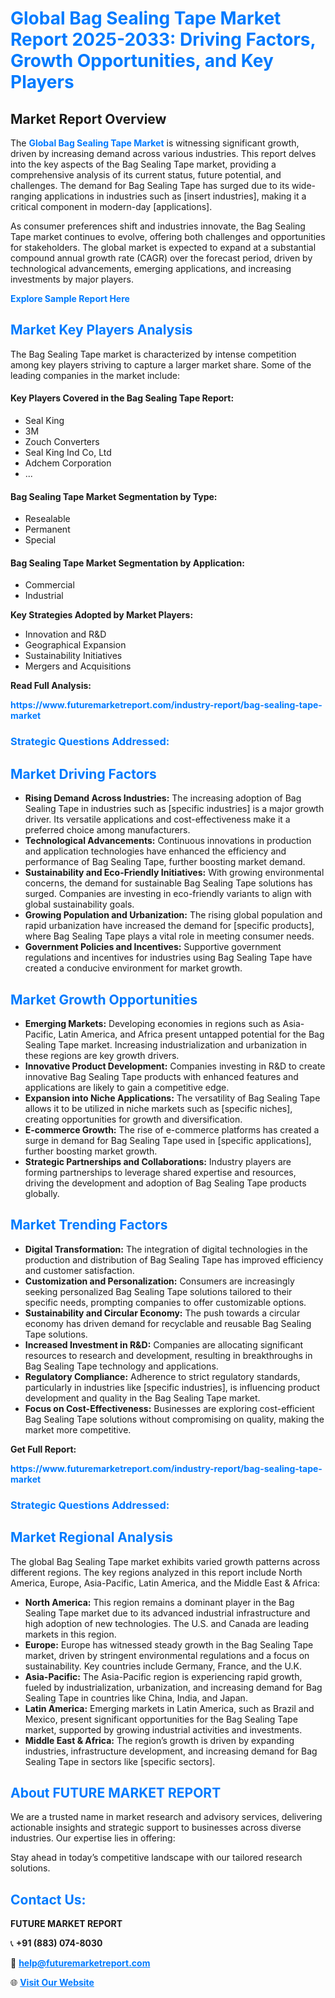 <h1 style="color: #007BFF;">Global Bag Sealing Tape Market Report 2025-2033: Driving Factors, Growth Opportunities, and Key Players</h1>

<section id="overview">
<h2>Market Report Overview</h2>
<p>The <a href="https://www.futuremarketreport.com/industry-report/bag-sealing-tape-market" style="color: #007BFF; text-decoration: none;"><strong>Global Bag Sealing Tape Market</strong></a> is witnessing significant growth, driven by increasing demand across various industries. This report delves into the key aspects of the Bag Sealing Tape market, providing a comprehensive analysis of its current status, future potential, and challenges. The demand for Bag Sealing Tape has surged due to its wide-ranging applications in industries such as [insert industries], making it a critical component in modern-day [applications].</p>
<p>As consumer preferences shift and industries innovate, the Bag Sealing Tape market continues to evolve, offering both challenges and opportunities for stakeholders. The global market is expected to expand at a substantial compound annual growth rate (CAGR) over the forecast period, driven by technological advancements, emerging applications, and increasing investments by major players.</p>
</section>

<section id="overview">
<p><a href="https://www.futuremarketreport.com/request-sample/reportId=108756" style="color: #007BFF; text-decoration: none;"><strong>Explore Sample Report Here</strong></a></p>
</section>

<section id="key-players">
<h2 style="color: #007BFF;">Market Key Players Analysis</h2>
<p>The Bag Sealing Tape market is characterized by intense competition among key players striving to capture a larger market share. Some of the leading companies in the market include:</p>
<h4>Key Players Covered in the Bag Sealing Tape Report:</h4>
<ul><li>Seal King</li><li>3M</li><li>Zouch Converters</li><li>Seal King Ind Co, Ltd</li><li>Adchem Corporation</li><li>...</li></ul>
<h4>Bag Sealing Tape Market Segmentation by Type:</h4>
<ul><li>Resealable</li><li>Permanent</li><li>Special</li></ul>

<h4>Bag Sealing Tape Market Segmentation by Application:</h4>
<ul><li>Commercial</li><li>Industrial</li></ul>
<p><strong>Key Strategies Adopted by Market Players:</strong></p>
<ul>
<li>Innovation and R&D</li>
<li>Geographical Expansion</li>
<li>Sustainability Initiatives</li>
<li>Mergers and Acquisitions</li>
</ul>
</section>

<section>
<p><strong>Read Full Analysis: </strong></p><a href="https://www.futuremarketreport.com/industry-report/bag-sealing-tape-market" style="color: #007BFF; text-decoration: none;"><strong>https://www.futuremarketreport.com/industry-report/bag-sealing-tape-market</strong></a>
<h3 style="color: #007BFF;">Strategic Questions Addressed:</h3>
</section>

<section id="driving-factors">
<h2 style="color: #007BFF;">Market Driving Factors</h2>
<ul>
<li><strong>Rising Demand Across Industries:</strong> The increasing adoption of Bag Sealing Tape in industries such as [specific industries] is a major growth driver. Its versatile applications and cost-effectiveness make it a preferred choice among manufacturers.</li>
<li><strong>Technological Advancements:</strong> Continuous innovations in production and application technologies have enhanced the efficiency and performance of Bag Sealing Tape, further boosting market demand.</li>
<li><strong>Sustainability and Eco-Friendly Initiatives:</strong> With growing environmental concerns, the demand for sustainable Bag Sealing Tape solutions has surged. Companies are investing in eco-friendly variants to align with global sustainability goals.</li>
<li><strong>Growing Population and Urbanization:</strong> The rising global population and rapid urbanization have increased the demand for [specific products], where Bag Sealing Tape plays a vital role in meeting consumer needs.</li>
<li><strong>Government Policies and Incentives:</strong> Supportive government regulations and incentives for industries using Bag Sealing Tape have created a conducive environment for market growth.</li>
</ul>
</section>

<section id="growth-opportunities">
<h2 style="color: #007BFF;">Market Growth Opportunities</h2>
<ul>
<li><strong>Emerging Markets:</strong> Developing economies in regions such as Asia-Pacific, Latin America, and Africa present untapped potential for the Bag Sealing Tape market. Increasing industrialization and urbanization in these regions are key growth drivers.</li>
<li><strong>Innovative Product Development:</strong> Companies investing in R&D to create innovative Bag Sealing Tape products with enhanced features and applications are likely to gain a competitive edge.</li>
<li><strong>Expansion into Niche Applications:</strong> The versatility of Bag Sealing Tape allows it to be utilized in niche markets such as [specific niches], creating opportunities for growth and diversification.</li>
<li><strong>E-commerce Growth:</strong> The rise of e-commerce platforms has created a surge in demand for Bag Sealing Tape used in [specific applications], further boosting market growth.</li>
<li><strong>Strategic Partnerships and Collaborations:</strong> Industry players are forming partnerships to leverage shared expertise and resources, driving the development and adoption of Bag Sealing Tape products globally.</li>
</ul>
</section>

<section id="trending-factors">
<h2 style="color: #007BFF;">Market Trending Factors</h2>
<ul>
<li><strong>Digital Transformation:</strong> The integration of digital technologies in the production and distribution of Bag Sealing Tape has improved efficiency and customer satisfaction.</li>
<li><strong>Customization and Personalization:</strong> Consumers are increasingly seeking personalized Bag Sealing Tape solutions tailored to their specific needs, prompting companies to offer customizable options.</li>
<li><strong>Sustainability and Circular Economy:</strong> The push towards a circular economy has driven demand for recyclable and reusable Bag Sealing Tape solutions.</li>
<li><strong>Increased Investment in R&D:</strong> Companies are allocating significant resources to research and development, resulting in breakthroughs in Bag Sealing Tape technology and applications.</li>
<li><strong>Regulatory Compliance:</strong> Adherence to strict regulatory standards, particularly in industries like [specific industries], is influencing product development and quality in the Bag Sealing Tape market.</li>
<li><strong>Focus on Cost-Effectiveness:</strong> Businesses are exploring cost-efficient Bag Sealing Tape solutions without compromising on quality, making the market more competitive.</li>
</ul>
</section>

<section>
<p><strong>Get Full Report: </strong></p><a href="https://www.futuremarketreport.com/industry-report/bag-sealing-tape-market" style="color: #007BFF; text-decoration: none;"><strong>https://www.futuremarketreport.com/industry-report/bag-sealing-tape-market</strong></a>
<h3 style="color: #007BFF;">Strategic Questions Addressed:</h3>
</section>


<section id="regional-analysis">
<h2 style="color: #007BFF;">Market Regional Analysis</h2>
<p>The global Bag Sealing Tape market exhibits varied growth patterns across different regions. The key regions analyzed in this report include North America, Europe, Asia-Pacific, Latin America, and the Middle East & Africa:</p>
<ul>
<li><strong>North America:</strong> This region remains a dominant player in the Bag Sealing Tape market due to its advanced industrial infrastructure and high adoption of new technologies. The U.S. and Canada are leading markets in this region.</li>
<li><strong>Europe:</strong> Europe has witnessed steady growth in the Bag Sealing Tape market, driven by stringent environmental regulations and a focus on sustainability. Key countries include Germany, France, and the U.K.</li>
<li><strong>Asia-Pacific:</strong> The Asia-Pacific region is experiencing rapid growth, fueled by industrialization, urbanization, and increasing demand for Bag Sealing Tape in countries like China, India, and Japan.</li>
<li><strong>Latin America:</strong> Emerging markets in Latin America, such as Brazil and Mexico, present significant opportunities for the Bag Sealing Tape market, supported by growing industrial activities and investments.</li>
<li><strong>Middle East & Africa:</strong> The region’s growth is driven by expanding industries, infrastructure development, and increasing demand for Bag Sealing Tape in sectors like [specific sectors].</li>
</ul>
</section>

<footer>
<h2 style="color: #007BFF;">About FUTURE MARKET REPORT</h2>
<p>We are a trusted name in market research and advisory services, delivering actionable insights and strategic support to businesses across diverse industries. Our expertise lies in offering:</p>

<p>Stay ahead in today’s competitive landscape with our tailored research solutions.</p>

<h2 style="color: #007BFF;">Contact Us:</h2>
<p><strong>FUTURE MARKET REPORT</strong></p>
<p>📞 <strong>+91 (883) 074-8030</strong></p>
<p>📧 <strong><a href="mailto:help@futuremarketreport.com" style="color: #007BFF;">help@futuremarketreport.com</a></strong></p>
<p>🌐 <strong><a href="https://www.futuremarketreport.com/" style="color: #007BFF;">Visit Our Website</a></strong></p>
</footer>